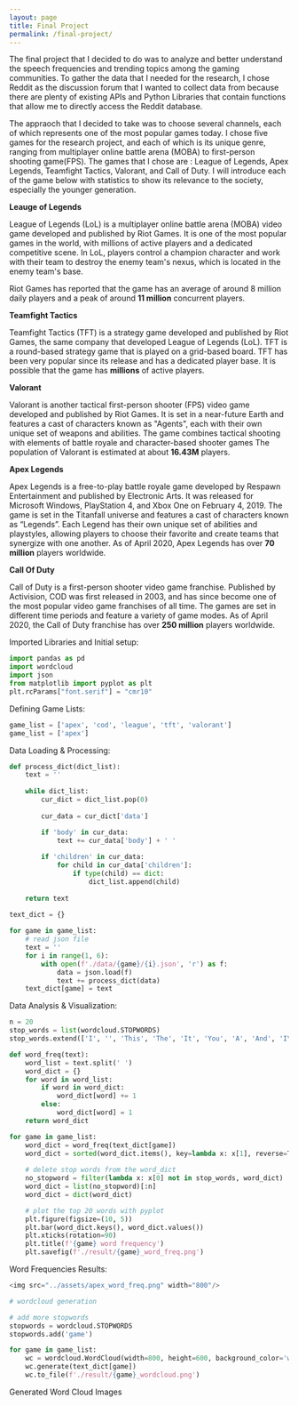 ```yaml
---
layout: page
title: Final Project
permalink: /final-project/
---
```



The final project that I decided to do was to analyze and better understand the speech frequencies and trending topics among the gaming communities. To gather the data that I needed for the research, I chose Reddit as the discussion forum that I wanted to collect data from because there are plenty of existing APIs and Python Libraries that contain functions that allow me to directly access the Reddit database.

The appraoch that I decided to take was to choose several channels, each of which represents one of the most popular games today. I chose five games for the research project, and each of which is its unique genre, ranging from multiplayer online battle arena (MOBA) to first-person shooting game(FPS). The games that I chose are : League of Legends, Apex Legends, Teamfight Tactics, Valorant, and Call of Duty. I will introduce each of the game below with statistics to show its relevance to the society, especially the younger generation.

**Leauge of Legends**

League of Legends (LoL) is a multiplayer online battle arena (MOBA) video game developed and published by Riot Games. It is one of the most popular games in the world, with millions of active players and a dedicated competitive scene. In LoL, players control a champion character and work with their team to destroy the enemy team's nexus, which is located in the enemy team's base. 

Riot Games has reported that the game has an average of around 8 million daily players and a peak of around **11 million** concurrent players.


**Teamfight Tactics**

Teamfight Tactics (TFT) is a strategy game developed and published by Riot Games, the same company that developed League of Legends (LoL). TFT is a round-based strategy game that is played on a grid-based board. TFT has been very popular since its release and has a dedicated player base. It is possible that the game has **millions** of active players.

**Valorant**

Valorant is another tactical first-person shooter (FPS) video game developed and published by Riot Games. It is set in a near-future Earth and features a cast of characters known as "Agents", each with their own unique set of weapons and abilities. The game combines tactical shooting with elements of battle royale and character-based shooter games The population of Valorant is estimated at about **16.43M** players.

**Apex Legends**

Apex Legends is a free-to-play battle royale game developed by Respawn Entertainment and published by Electronic Arts. It was released for Microsoft Windows, PlayStation 4, and Xbox One on February 4, 2019. The game is set in the Titanfall universe and features a cast of characters known as “Legends”. Each Legend has their own unique set of abilities and playstyles, allowing players to choose their favorite and create teams that synergize with one another. As of April 2020, Apex Legends has over **70 million** players worldwide.

**Call Of Duty**

Call of Duty is a first-person shooter video game franchise. Published by Activision, COD was first released in 2003, and has since become one of the most popular video game franchises of all time. The games are set in different time periods and feature a variety of game modes. As of April 2020, the Call of Duty franchise has over **250 million** players worldwide.



Imported Libraries and Initial setup: 


```python
import pandas as pd
import wordcloud
import json
from matplotlib import pyplot as plt
plt.rcParams["font.serif"] = "cmr10"
```

Defining Game Lists:


```python
game_list = ['apex', 'cod', 'league', 'tft', 'valorant']
game_list = ['apex']
```


Data Loading & Processing: 

```python
def process_dict(dict_list):
    text = ''
    
    while dict_list:
        cur_dict = dict_list.pop(0)
        
        cur_data = cur_dict['data']

        if 'body' in cur_data:
            text += cur_data['body'] + ' '
        
        if 'children' in cur_data:
            for child in cur_data['children']:
                if type(child) == dict:
                    dict_list.append(child)
    
    return text
    
text_dict = {}

for game in game_list:
    # read json file
    text = ''
    for i in range(1, 6):
        with open(f'./data/{game}/{i}.json', 'r') as f:
            data = json.load(f)
            text += process_dict(data)
    text_dict[game] = text
```

Data Analysis & Visualization:

```python
n = 20
stop_words = list(wordcloud.STOPWORDS)
stop_words.extend(['I', '', 'This', 'The', 'It', 'You', 'A', 'And', 'I\'m', 'That', 'If', 'much', 'got', 'game'])

def word_freq(text):
    word_list = text.split(' ')
    word_dict = {}
    for word in word_list:
        if word in word_dict:
            word_dict[word] += 1
        else:
            word_dict[word] = 1
    return word_dict

for game in game_list:
    word_dict = word_freq(text_dict[game])
    word_dict = sorted(word_dict.items(), key=lambda x: x[1], reverse=True)\
    
    # delete stop words from the word_dict
    no_stopword = filter(lambda x: x[0] not in stop_words, word_dict)
    word_dict = list(no_stopword)[:n]
    word_dict = dict(word_dict)

    # plot the top 20 words with pyplot
    plt.figure(figsize=(10, 5))
    plt.bar(word_dict.keys(), word_dict.values())
    plt.xticks(rotation=90)
    plt.title(f'{game} word frequency')
    plt.savefig(f'./result/{game}_word_freq.png')
 ```
 
 Word Frequencies Results:
 
```python
<img src="../assets/apex_word_freq.png" width="800"/>
```
 
 
```python
# wordcloud generation

# add more stopwords
stopwords = wordcloud.STOPWORDS
stopwords.add('game')

for game in game_list:
    wc = wordcloud.WordCloud(width=800, height=600, background_color='white', max_words=100, stopwords=stopwords)
    wc.generate(text_dict[game])
    wc.to_file(f'./result/{game}_wordcloud.png')
```


Generated Word Cloud Images
